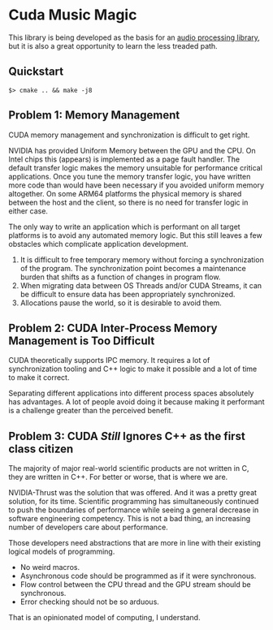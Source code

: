 # Cuda Music Magic

This library is being developed as the basis for an [audio processing library](https://github.com/cjhanks/cmm-audio),
but it is also a great opportunity to learn the less treaded path.

## Quickstart

```
$> cmake .. && make -j8
```

## Problem 1:  Memory Management

CUDA memory management and synchronization is difficult to get right.

NVIDIA has provided Uniform Memory between the GPU and the CPU.  On Intel chips
this (appears) is implemented as a page fault handler.  The default transfer
logic makes the memory unsuitable for performance critical applications.  Once
you tune the memory transfer logic, you have written more code than would have
been necessary if you avoided uniform memory altogether.  On some ARM64
platforms the physical memory is shared between the host and the client, so
there is no need for transfer logic in either case.

The only way to write an application which is performant on all target platforms
is to avoid any automated memory logic.  But this still leaves a few obstacles
which complicate application development.

1.  It is difficult to free temporary memory without forcing a synchronization
    of the program.  The synchronization point becomes a maintenance burden that
    shifts as a function of changes in program flow.
2.  When migrating data between OS Threads and/or CUDA Streams, it can be
    difficult to ensure data has been appropriately synchronized.
3.  Allocations pause the world, so it is desirable to avoid them.


## Problem 2:  CUDA Inter-Process Memory Management is Too Difficult

CUDA theoretically supports IPC memory.  It requires a lot of synchronization
tooling and C++ logic to make it possible and a lot of time to make it correct.

Separating different applications into different process spaces absolutely has
advantages.  A lot of people avoid doing it because making it performant is a
challenge greater than the perceived benefit.


## Problem 3:  CUDA *Still* Ignores C++ as the first class citizen

The majority of major real-world scientific products are not written in C, they
are written in C++.  For better or worse, that is where we are.

NVIDIA-Thrust was the solution that was offered.  And it was a pretty great
solution, for its time.  Scientific programming has simultaneously continued to
push the boundaries of performance while seeing a general decrease in software
engineering competency.  This is not a bad thing, an increasing number of
developers care about performance.

Those developers need abstractions that are more in line with their existing
logical models of programming.

- No weird macros.
- Asynchronous code should be programmed as if it were synchronous.
- Flow control between the CPU thread and the GPU stream should be synchronous.
- Error checking should not be so arduous.

That is an opinionated model of computing, I understand.

